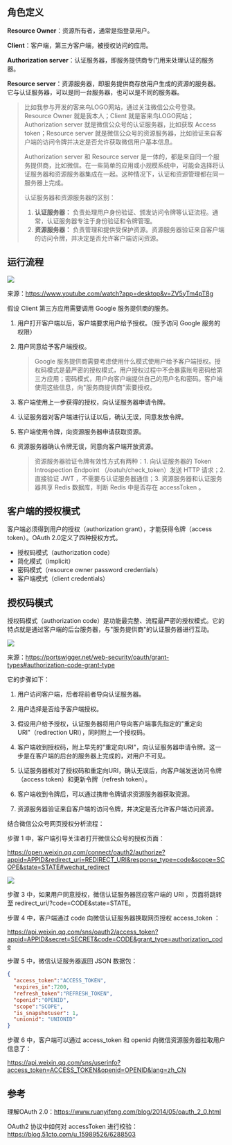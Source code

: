 ## 角色定义

**Resource Owner**：资源所有者，通常是指登录用户。

**Client**：客户端，第三方客户端，被授权访问的应用。

**Authorization server**：认证服务器，即服务提供商专门用来处理认证的服务器。

**Resource server**：资源服务器，即服务提供商存放用户生成的资源的服务器。它与认证服务器，可以是同一台服务器，也可以是不同的服务器。

> 比如我参与开发的客来鸟LOGO网站，通过关注微信公众号登录。Resource Owner 就是我本人；Client 就是客来鸟LOGO网站；Authorization server 就是微信公众号的认证服务器，比如获取 Access token；Resource server 就是微信公众号的资源服务器，比如验证来自客户端的访问令牌并决定是否允许获取微信用户基本信息。
>
> Authorization server 和 Resource server 是一体的，都是来自同一个服务提供商，比如微信。在一些简单的应用或小规模系统中，可能会选择将认证服务器和资源服务器集成在一起。这种情况下，认证和资源管理都在同一服务器上完成。
>
> 认证服务器和资源服务器的区别：
>
> 1. **认证服务器：** 负责处理用户身份验证、颁发访问令牌等认证流程。通常，认证服务器专注于身份验证和令牌管理。
> 2. **资源服务器：** 负责管理和提供受保护资源。资源服务器验证来自客户端的访问令牌，并决定是否允许客户端访问资源。

## 运行流程

![](https://file.liuzx.com.cn/docsify-pic/20231121151931.png)

来源：https://www.youtube.com/watch?app=desktop&v=ZV5yTm4pT8g

假设 Client 第三方应用需要调用 Google 服务提供商的服务。

1. 用户打开客户端以后，客户端要求用户给予授权。（授予访问 Google 服务的权限）

2. 用户同意给予客户端授权。

   > Google 服务提供商需要考虑使用什么模式使用户给予客户端授权。授权码模式是最严密的授权模式，用户授权过程中不会暴露账号密码给第三方应用；密码模式，用户向客户端提供自己的用户名和密码。客户端使用这些信息，向"服务商提供商"索要授权。

3. 客户端使用上一步获得的授权，向认证服务器申请令牌。

4. 认证服务器对客户端进行认证以后，确认无误，同意发放令牌。

5. 客户端使用令牌，向资源服务器申请获取资源。

6. 资源服务器确认令牌无误，同意向客户端开放资源。

   > 资源服务器验证令牌有效性方式有两种：1. 向认证服务器的 Token Introspection Endpoint （/oatuh/check_token）发送 HTTP 请求；2. 直接验证 JWT ，不需要与认证服务器通信；3. 资源服务器和认证服务器共享 Redis 数据库，判断 Redis 中是否存在 accessToken 。

## 客户端的授权模式

客户端必须得到用户的授权（authorization grant），才能获得令牌（access token）。OAuth 2.0定义了四种授权方式。

- 授权码模式（authorization code）
- 简化模式（implicit）
- 密码模式（resource owner password credentials）
- 客户端模式（client credentials）

## 授权码模式

授权码模式（authorization code）是功能最完整、流程最严密的授权模式。它的特点就是通过客户端的后台服务器，与"服务提供商"的认证服务器进行互动。

![](https://file.liuzx.com.cn/docsify-pic/20231121155016.png)

来源：https://portswigger.net/web-security/oauth/grant-types#authorization-code-grant-type

它的步骤如下：

1. 用户访问客户端，后者将前者导向认证服务器。

2. 用户选择是否给予客户端授权。
3. 假设用户给予授权，认证服务器将用户导向客户端事先指定的"重定向URI"（redirection URI），同时附上一个授权码。

4. 客户端收到授权码，附上早先的"重定向URI"，向认证服务器申请令牌。这一步是在客户端的后台的服务器上完成的，对用户不可见。

5. 认证服务器核对了授权码和重定向URI，确认无误后，向客户端发送访问令牌（access token）和更新令牌（refresh token）。
6. 客户端收到令牌后，可以通过携带令牌请求资源服务器获取资源。
7. 资源服务器验证来自客户端的访问令牌，并决定是否允许客户端访问资源。

结合微信公众号网页授权分析流程：

步骤 1 中，客户端引导关注者打开微信公众号的授权页面：

https://open.weixin.qq.com/connect/oauth2/authorize?appid=APPID&redirect_uri=REDIRECT_URI&response_type=code&scope=SCOPE&state=STATE#wechat_redirect

![](https://file.liuzx.com.cn/docsify-pic/20231121155923.png)

步骤 3 中，如果用户同意授权，微信认证服务器回应客户端的 URI ，页面将跳转至 redirect_uri/?code=CODE&state=STATE。

步骤 4 中，客户端通过 code 向微信认证服务器换取网页授权 access_token ：

https://api.weixin.qq.com/sns/oauth2/access_token?appid=APPID&secret=SECRET&code=CODE&grant_type=authorization_code

步骤 5 中，微信认证服务器返回 JSON 数据包：

```json
{
  "access_token":"ACCESS_TOKEN",
  "expires_in":7200,
  "refresh_token":"REFRESH_TOKEN",
  "openid":"OPENID",
  "scope":"SCOPE",
  "is_snapshotuser": 1,
  "unionid": "UNIONID"
}
```

步骤 6 中，客户端可以通过 access_token 和 openid 向微信资源服务器拉取用户信息了：

https://api.weixin.qq.com/sns/userinfo?access_token=ACCESS_TOKEN&openid=OPENID&lang=zh_CN

## 参考

理解OAuth 2.0：https://www.ruanyifeng.com/blog/2014/05/oauth_2_0.html

OAuth2 协议中如何对 accessToken 进行校验：https://blog.51cto.com/u_15989526/6288503

